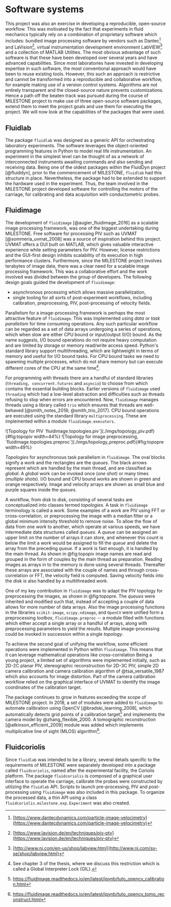 # Software systems

This project was also an exercise in developing a reproducible, open-source
workflow. This was motivated by the fact that experiments in fluid mechanics
typically rely on a combination of proprietary software which includes: bundled
image processing software by vendors such as Dantec[^d] and LaVision[^la], virtual
instrumentation development environment LabVIEW[^lv] and a collection of MATLAB
Utilities. The most obvious advantage of such software is that these
have been developed over several years and have advanced capabilities. Since most
laboratories have invested in developing expertise in such software, the most
conventional approach would have been to reuse existing tools.
However, this such an approach is restrictive and cannot be transformed into a
reproducible and collaborative workflow, for example making use of a version
control systems. Algorithms are not entirely transparent and the closed-source
nature prevents customizations.  Hence a path off the beaten track was pursued
during the course of MILESTONE project to make use of three open-source
software packages, extend them to meet the project goals and use them for
executing the project. We will now look at the capabilities of the packages
that were used.

[^d]: [https://www.dantecdynamics.com/particle-image-velocimetry](https://www.dantecdynamics.com/particle-image-velocimetry)
[^la]: [https://www.lavision.de/en/techniques/piv-ptv](https://www.lavision.de/en/techniques/piv-ptv)
[^lv]: [http://www.ni.com/en-us/shop/labview.html](http://www.ni.com/sv-se/shop/labview.html)

## Fluidlab

The package `fluidlab` was designed as a generic API for orchestrating
laboratory experiments. The software leverages the object-oriented programming
features in Python to model real life instrumentation. An experiment in the
simplest level can be thought of as a network of interconnected instruments
awaiting commands and also sending and receiving data. Being one of the oldest
packages within the FluidDyn project [@fluiddyn], prior to the commencement of
MILESTONE, `fluidlab` had this structure in place. Nevertheless, the package had to be
extended to support the hardware used in the experiment. Thus,
the team involved in the MILESTONE project developed software for controlling
the motors of the carriage, for calibrating and data acquisition with
conductometric probes.

## Fluidimage

The development of `fluidimage` [@augier_fluidimage_2016] as a scalable image
processing framework, was one of the biggest undertaking during MILESTONE. Free
software for processing PIV such as UVMAT [@sommeria_uvmat_2008] was a source
of inspiration behind this project. UVMAT offers a GUI built on
MATLAB, which gives valuable interactive experience while setting parameters
for PIV. However, license restrictions and the GUI-first design inhibits
scalability of its execution in high performance clusters.  Furthermore, since
the MILESTONE project involves terabytes of image data, there was a clear need for
a scalable image processing framework. This was a collaborative effort and the
work involved was divided between the group of developers. The following design
goals guided the development of `fluidimage`:

* asynchronous processing which allows massive parallelization,
* single tooling for all sorts of post-experiment workflows, including calibration,
  preprocessing, PIV, post-processing of velocity fields.


Parallelism for a image-processing framework is perhaps the most attractive
feature of `fluidimage`. This was implemented using _data_ or _task
parallelism_ for time consuming operations. Any such particular workflow can be
regarded as a set of data arrays undergoing a series of operations, which
when slow are either CPU bound or input/output (I/O) bound. As the name
suggests, I/O bound operations do not require heavy computation and are limited
by storage or memory read/write access speed. Python's standard library support
multithreading, which are lightweight in terms of memory and useful for I/O
bound tasks. For CPU bound tasks we need to spawning multiple processes, which
do not share memory but can execute different cores of the CPU at the same
time[^gil].
<!-- The code can process keeping multiple threads alive at the same time -->
<!-- (concurrent) but only one one thread would be given instruction at a particular -->
<!-- time (not parallel). Since I/O instructions take some time in fulfilling the -->
<!-- task, the thread involved can be put to "sleep" for a brief amount of time. -->
For programming with threads there are a handful of standard libraries
(`threading, concurrent.futures` and `asyncio`) to choose from which contains
the essential building blocks.  Earlier versions of `fluidimage` used
`threading` which had a low-level abstraction and difficulties such as threads
refusing to stop when errors are encountered.  Now, `fluidimage` manages
threads using a library called `trio` which ensures that threads are
well-behaved [@smith_notes_2018; @smith_trio_2017].  CPU bound operations are
executed using the standard library `multiprocessing`. These are implemented
within a module `fluidimage.executors`.

[^gil]: See chapter 3 of the thesis, where we discuss this restriction which is called a
      Global Interpreter Lock (GIL).


<div id="fig:topologies">
![Topology for PIV `fluidimage.topologies.piv`](./imgs/topology_piv.pdf){#fig:topopiv width=44%}
![Topology for image preprocessing, `fluidimage.topologies.preproc`](./imgs/topology_preproc.pdf){#fig:topopre width=49%}

_Topologies_ for asynchronous task parallelism in `fluidimage`. The oval blocks
signify a _work_ and the rectangles are the _queues_. The black arrows
represent which are handled by the main thread, and are classified as _global_.
A _global_ work can be invoked once (_one shot_) or many times (_multiple
shots_). I/O bound and CPU bound _works_ are shown in green and orange
respectively. Image and velocity arrays are shown as small blue and purple
squares inside the _queues_.
</div>

A workflow, from disk to disk, consisting of several tasks are conceptualized
into classes termed _topologies_.  A task in `fluidimage` terminology is called
a _work_. Some examples of a _work_ are PIV using FFT or cross-correlation, or
preprocessing the image with a median filter or a global minimum intensity
threshold to remove noise.  To allow the flow of data from one _work_ to
another, which operate at various speeds, we have intermediate data structures
called _queues_. A _queue_ can be assigned an upper limit on the number of
arrays it can store, and whenever this count is below the limit a _work_ would
be assigned to fill the _queue_ and delete the array from the preceding
_queue_. If a _work_ is fast enough, it is handled by the main thread. As shown
in @fig:topopiv image names are read and grouped in the form of couples by the
main thread as preparation.  Reading images as arrays in to the memory is done
using several threads. Thereafter these arrays are associated with the couple
of names and through cross-correlation or FFT, the velocity field is computed.
Saving velocity fields into the disk is also handled by a multithreaded _work_.

One of my key contribution in `fluidimage` was to adapt the PIV topology for
preprocessing the images, as shown in @fig:topopre. The _queues_ were inherited
and modified such that, instead of accepting a couple of data allows for more
number of data arrays.  Also the image processing functions in the libraries
`scikit-image`, `scipy.ndimage`, and `OpenCV` were unified form a preprocessing
_toolbox_, `fluidimage.preproc` -- a module filled with functions which either
accept a single array or a handful of arrays, along with preprocessing
parameters to yield the results. Multiple image-processing could be invoked in
succession within a single _topology_.

To achieve the second goal of unifying the workflow, some efficient operations
were implemented in Python within `fluidimage`. This means that it can leverage
mathematical operations like cross-correlation Being a young project, a limited
set of algorithms were implemented initially, such as 2D-2C planar PIV,
stereographic reconstruction for 2D-3C PIV, simple 2D camera calibration and
camera calibration algorithm of @tsai_versatile_1987 which also accounts for
image distortion. Part of the camera calibration workflow relied on the
graphical interface of UVMAT to identify the image coordinates of the
calibration target.

The package continues to grow in features exceeding the scope of MILESTONE
project. In 2018, a set of modules were added to `fluidimage` to automate
calibration using OpenCV [@bradski_learning_2008], which automatically detects
grid points of a calibration target[^cv] and implements the camera model by
@zhang_flexible_2000. A tomographic reconstruction [@atkinson_efficient_2009]
module was added which implements multiplicative line of sight (MLOS)
algorithm[^tomo].

[^cv]: https://fluidimage.readthedocs.io/en/latest/ipynb/tuto_opencv_calibration.html
[^tomo]: https://fluidimage.readthedocs.io/en/latest/ipynb/tuto_opencv_tomo_reconstruct.html

## Fluidcoriolis

Since `fluidlab` was intended to be a library, several details specific to the
requirements of MILESTONE were separately developed into a package called
`fluidcoriolis`, named after the experimental facility, the Coriolis platform.
The package `fluidcoriolis` is composed of a graphical user interface to
operate the carriage, calibrate the probes were constructed by utilizing the
`fluidlab` API. Scripts to launch pre-processing, PIV and post-processing using
`fluidimage` was also included in this package. To organize the processed data,
a thin API using a class `fluidcoriolis.milestone.exp.Experiment` was also
created.

